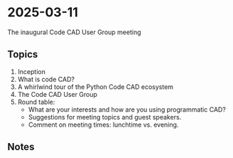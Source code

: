# 2025-03-11

The inaugural Code CAD User Group meeting


## Topics

1. Inception
2. What is code CAD?
3. A whirlwind tour of the Python Code CAD ecosystem
4. The Code CAD User Group
5. Round table:
    * What are your interests and how are you using programmatic CAD?
    * Suggestions for meeting topics and guest speakers.
    * Comment on meeting times: lunchtime vs. evening.


## Notes
